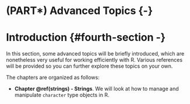 # (PART\*) Advanced Topics {-}

# Introduction {#fourth-section -}

In this section, some advanced topics will be briefly introduced, which are nonetheless very useful for working efficiently with R. Various references will be provided so you can further explore these topics on your own.

The chapters are organized as follows:

- **Chapter \@ref(strings) - Strings**. We will look at how to manage and manipulate `character` type objects in R.
